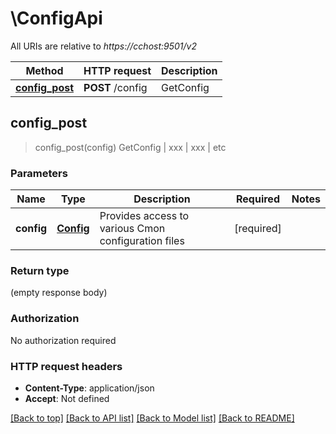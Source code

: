 # \ConfigApi

All URIs are relative to *https://cchost:9501/v2*

Method | HTTP request | Description
------------- | ------------- | -------------
[**config_post**](ConfigApi.md#config_post) | **POST** /config | GetConfig | xxx | xxx | etc



## config_post

> config_post(config)
GetConfig | xxx | xxx | etc

### Parameters


Name | Type | Description  | Required | Notes
------------- | ------------- | ------------- | ------------- | -------------
**config** | [**Config**](Config.md) | Provides access to various Cmon configuration files | [required] |

### Return type

 (empty response body)

### Authorization

No authorization required

### HTTP request headers

- **Content-Type**: application/json
- **Accept**: Not defined

[[Back to top]](#) [[Back to API list]](../README.md#documentation-for-api-endpoints) [[Back to Model list]](../README.md#documentation-for-models) [[Back to README]](../README.md)

